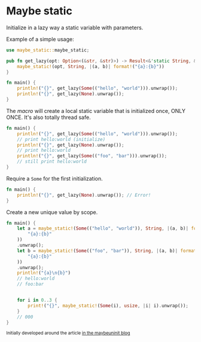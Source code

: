 # Maybe static

Initialize in a lazy way a static variable with parameters.

Example of a simple usage:

```rust
use maybe_static::maybe_static;

pub fn get_lazy(opt: Option<(&str, &str)>) -> Result<&'static String, &'static str> {
    maybe_static!(opt, String, |(a, b)| format!("{a}:{b}"))
}

fn main() {
    println!("{}", get_lazy(Some(("hello", "world"))).unwrap());
    println!("{}", get_lazy(None).unwrap());
}
```

The *macro* will create a local static variable that is initialized once, ONLY ONCE. It's
also totally thread safe.

```rust
fn main() {
    println!("{}", get_lazy(Some(("hello", "world"))).unwrap());
    // print hello:world (initialize)
    println!("{}", get_lazy(None).unwrap());
    // print hello:world
    println!("{}", get_lazy(Some(("foo", "bar"))).unwrap());
    // still print hello:world
}
```

Require a `Some` for the first initialization.

```rust
fn main() {
    println!("{}", get_lazy(None).unwrap()); // Error!
}
```

Create a new unique value by scope.

```rust
fn main() {
    let a = maybe_static!(Some(("hello", "world")), String, |(a, b)| format!(
        "{a}:{b}"
    ))
    .unwrap();
    let b = maybe_static!(Some(("foo", "bar")), String, |(a, b)| format!(
        "{a}:{b}"
    ))
    .unwrap();
    println!("{a}\n{b}")
    // hello:world
    // foo:bar


    for i in 0..3 {
        print!("{}", maybe_static!(Some(i), usize, |i| i).unwrap());
    }
    // 000
}
```

<small> Initially developed around the article <a href="https://www.maybeuninit.com/2022/04/07/lazy-or-not-lazy.html">in the maybeuninit blog</a></small>
